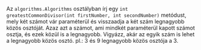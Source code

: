 Az `algorithms.Algorithms` osztályban írj egy `int greatestCommonDivisor(int firstNumber, int secondNumber)` metódust, mely két számot vár paraméterül és visszaadja a két szám legnagyobb közös osztóját. 
Azaz azt a számot, ami mindkét paraméterül kapott számot osztja, és ezek közül is a legnagyobb. Vigyázz, akár az egyik szám is lehet a legnagyobb közös osztó. pl.: 3 és 9 legnagyobb közös osztója a 3.